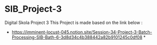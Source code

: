 # SIB_Project-3
Digital Skola Project 3
This Project is made based on the link below :
* https://imminent-locust-045.notion.site/Session-34-Project-3-Batch-Processing-SIB-Bath-6-3d8d34c4b388442a82b9101245c0df08 *
